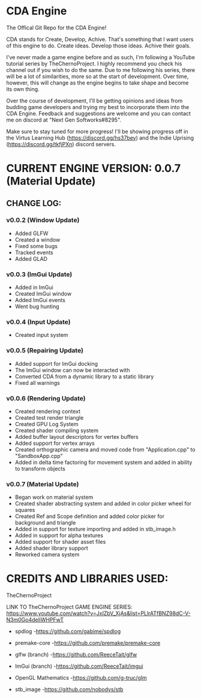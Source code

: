 # CDA Engine

The Offical Git Repo for the CDA Engine!

CDA stands for Create, Develop, Achive. That's something that I want users of this engine to do. Create ideas. Develop those ideas. Achive their goals.

I've never made a game engine before and as such, I'm following a YouTube tutorial series by TheChernoProject. I highly recommend you check his channel out if you wish to do the same. Due to me following his series, there will be a lot of similarities, more so at the start of development. Over time, however, this will change as the engine begins to take shape and become its own thing.

Over the course of development, I'll be getting opinions and ideas from budding game developers and trying my best to incorporate them into the CDA Engine. Feedback and suggestions are welcome and you can contact me on discord at "Next Gen Softworks#8295".

Make sure to stay tuned for more progress! I'll be showing progress off in the Virtus Learning Hub (https://discord.gg/hs37bev) and the Indie Uprising (https://discord.gg/tkfjPXn) discord servers.

# CURRENT ENGINE VERSION: 0.0.7 (Material Update)

## CHANGE LOG:

### v0.0.2 (Window Update)
- Added GLFW
- Created a window
- Fixed some bugs
- Tracked events
- Added GLAD

### v0.0.3 (ImGui Update)
- Added in ImGui
- Created ImGui window
- Added ImGui events
- Went bug hunting

### v0.0.4 (Input Update)
- Created input system

### v0.0.5 (Repairing Update)
- Added support for ImGui docking
- The ImGui window can now be interacted with
- Converted CDA from a dynamic library to a static library
- Fixed all warnings

### v0.0.6 (Rendering Update)
- Created rendering context
- Created test render triangle
- Created GPU Log System
- Created shader compiling system
- Added buffer layout descriptors for vertex buffers
- Added support for vertex arrays
- Created orthographic camera and moved code from "Application.cpp" to "SandboxApp.cpp"
- Added in delta time factoring for movement system and added in ability to transform objects

### v0.0.7 (Material Update)
- Began work on material system
- Created shader abstracting system and added in color picker wheel for squares
- Created Ref and Scope definition and added color picker for background and triangle
- Added in support for texture importing and added in stb_image.h
- Added in support for alpha textures
- Added support for shader asset files
- Added shader library support
- Reworked camera system


# CREDITS AND LIBRARIES USED:

TheChernoProject

LINK TO TheChernoProject GAME ENGINE SERIES: https://www.youtube.com/watch?v=JxIZbV_XjAs&list=PLlrATfBNZ98dC-V-N3m0Go4deliWHPFwT

- spdlog -https://github.com/gabime/spdlog

- premake-core -https://github.com/premake/premake-core

- glfw (branch) -https://github.com/ReeceTait/glfw

- ImGui (branch) -https://github.com/ReeceTait/imgui

- OpenGL Mathematics -https://github.com/g-truc/glm

- stb_image -https://github.com/nobodys/stb
